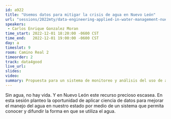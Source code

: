 ```yaml
---
id: a922
title: "Usemos datos para mitigar la crisis de agua en Nuevo León"
url: "sessions/2022mty/data-engineering-applied-in-water-management-nuevo-leon-s-water-crisis"
speakers:
 - Carlos Enrique Gonzalez Moran
time_start: 2022-12-01 18:20:00 -0600 CST
time_end:   2022-12-01 19:00:00 -0600 CST
day: a
timeslot: 9
room: Camino Real 2
timeorder: 2
track: data4good
live_url: 
slides: 
video: 
summary: Propuesta para un sistema de monitoreo y análisis del uso de agua.
---
```


Sin agua, no hay vida. Y en Nuevo León este recurso precioso escasea. En esta sesión planteo la oportunidad de aplicar ciencia de datos para mejorar el manejo del agua en nuestro estado por medio de un sistema que permita conocer y difundir la forma en que se utiliza el agua.
